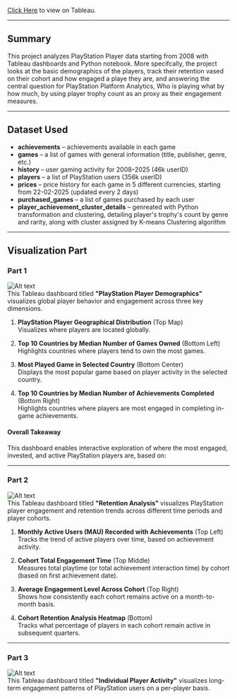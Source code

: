 [Click Here](https://public.tableau.com/app/profile/yixuan.liu2688/viz/PlayStationPlayerAnalytics/Dashboard2) to view on Tableau.

---

## Summary

This project analyzes PlayStation Player data starting from 2008 with Tableau dashboards and Python notebook. More specifcally, the project looks at the basic demographics of the players, track their retention vased on their cohort and how engaged a playe they are, and answering the central question for PlayStation Platform Analytics, Who is playing what by how much, by using player trophy count as an proxy as their engagement measures.

---

## Dataset Used

- **achievements** – achievements available in each game  
- **games** – a list of games with general information (title, publisher, genre, etc.)  
- **history** – user gaming activity for 2008–2025 (46k userID)  
- **players** – a list of PlayStation users (356k userID)  
- **prices** – price history for each game in 5 different currencies, starting from 22-02-2025 (updated every 2 days)  
- **purchased_games** – a list of games purchased by each user
- **player_achievement_cluster_details** – genreated with Python transformation and clustering, detailing player's trophy's count by genre and rarity, along with cluster assigned by K-means Clustering algorithm

---
## Visualization Part
### Part 1  
![Alt text](https://github.com/sputnik-h/Tableau-PlayStation-Player-Analysis/blob/main/images/demographics.png)  
This Tableau dashboard titled **"PlayStation Player Demographics"** visualizes global player behavior and engagement across three key dimensions.

1. **PlayStation Player Geographical Distribution** (Top Map)  
   Visualizes where players are located globally.

2. **Top 10 Countries by Median Number of Games Owned** (Bottom Left)  
   Highlights countries where players tend to own the most games.

3. **Most Played Game in Selected Country** (Bottom Center)  
   Displays the most popular game based on player activity in the selected country.

4. **Top 10 Countries by Median Number of Achievements Completed** (Bottom Right)  
   Highlights countries where players are most engaged in completing in-game achievements.

#### Overall Takeaway  
This dashboard enables interactive exploration of where the most engaged, invested, and active PlayStation players are, based on:

---

### Part 2  
![Alt text](https://github.com/sputnik-h/Tableau-PlayStation-Player-Analysis/blob/main/images/retention.png)  
This Tableau dashboard titled **"Retention Analysis"** visualizes PlayStation player engagement and retention trends across different time periods and player cohorts.

1. **Monthly Active Users (MAU) Recorded with Achievements** (Top Left)  
   Tracks the trend of active players over time, based on achievement activity.

2. **Cohort Total Engagement Time** (Top Middle)  
   Measures total playtime (or total achievement interaction time) by cohort (based on first achievement date).

3. **Average Engagement Level Across Cohort** (Top Right)  
   Shows how consistently each cohort remains active on a month-to-month basis.

4. **Cohort Retention Analysis Heatmap** (Bottom)  
   Tracks what percentage of players in each cohort remain active in subsequent quarters.

---

### Part 3  
![Alt text](https://github.com/sputnik-h/Tableau-PlayStation-Player-Analysis/blob/main/images/ind_activity.png)  
This Tableau dashboard titled **"Individual Player Activity"** visualizes long-term engagement patterns of PlayStation users on a per-player basis.
